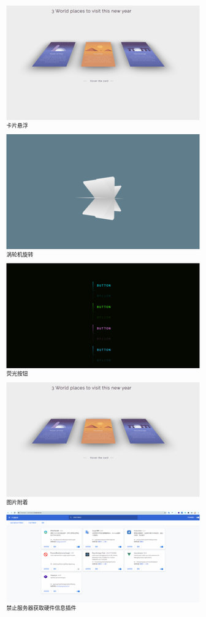 ![](./Imgs/hover.gif)<br>
卡片悬浮

![](./Imgs/rotate.gif)<br>
涡轮机旋转

![](./Imgs/button.gif)<br>
荧光按钮

![](./Imgs/hover.gif)<br>
图片附着

![](./Imgs/http-modifier.gif)<br>
禁止服务器获取硬件信息插件
